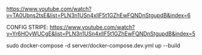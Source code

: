 https://www.youtube.com/watch?v=TA0Ubns2tsE&list=PLN3n1USn4xllF5t1GZhEwFQNDnStgupdB&index=6

CONFIG STRIPE: https://www.youtube.com/watch?v=Yr6HOyWUCgE&list=PLN3n1USn4xllF5t1GZhEwFQNDnStgupdB&index=5

sudo docker-compose -d server/docker-compose.dev.yml up --build